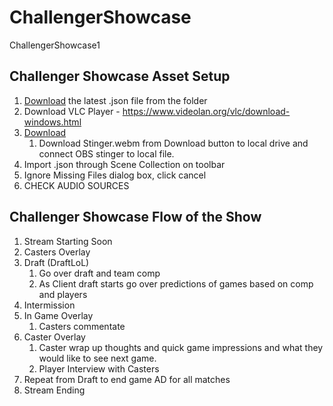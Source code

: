 # ChallengerShowcase
 ChallengerShowcase1

## Challenger Showcase Asset Setup

1. [Download](https://github.com/XlncEsports/ChallengerShowcase/releases) the latest .json file from the folder
2. Download VLC Player - https://www.videolan.org/vlc/download-windows.html
3. [Download](https://github.com/XlncEsports/ChallengerShowcase/blob/main/Assets/ScenePNGS/Stinger.webm)
    1. Download Stinger.webm from Download button to local drive and connect OBS stinger to local file.
4. Import .json through Scene Collection on toolbar
5. Ignore Missing Files dialog box, click cancel
6. CHECK AUDIO SOURCES


## Challenger Showcase Flow of the Show

1. Stream Starting Soon
2. Casters Overlay
3. Draft (DraftLoL) 
    1. Go over draft and team comp
    2. As Client draft starts go over predictions of games based on comp and players
4. Intermission
5. In Game Overlay
    1. Casters commentate 
6. Caster Overlay
    1. Caster wrap up thoughts and quick game impressions and what they would like to see next game.
    2. Player Interview with Casters
7. Repeat from Draft to end game AD for all matches
8. Stream Ending
